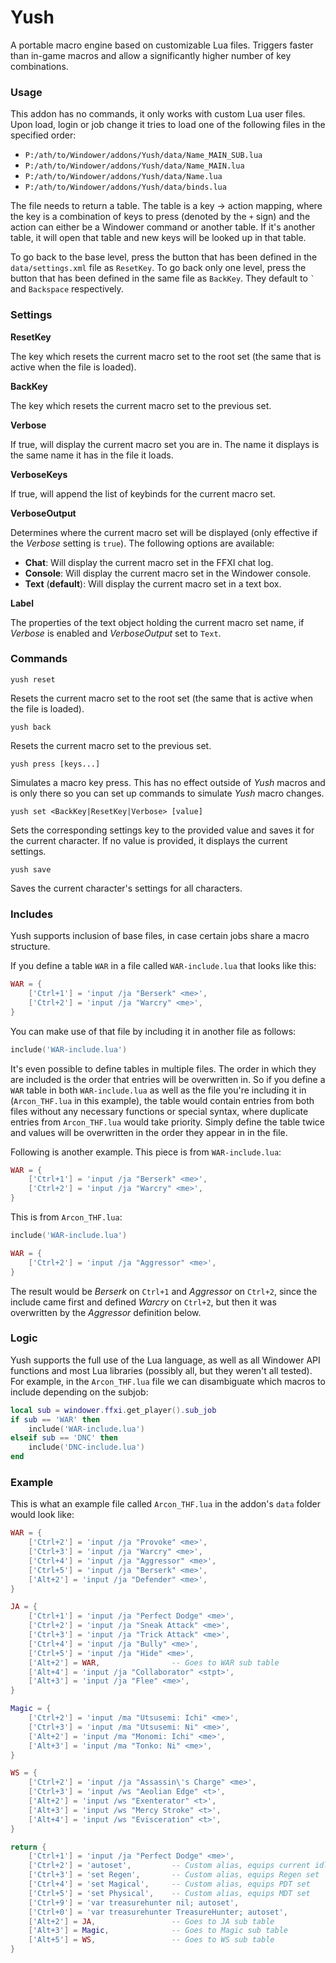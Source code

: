 # Yush

A portable macro engine based on customizable Lua files. Triggers faster than in-game macros and allow a significantly higher number of key combinations.

### Usage

This addon has no commands, it only works with custom Lua user files. Upon load, login or job change it tries to load one of the following files in the specified order:

* `P:/ath/to/Windower/addons/Yush/data/Name_MAIN_SUB.lua`
* `P:/ath/to/Windower/addons/Yush/data/Name_MAIN.lua`
* `P:/ath/to/Windower/addons/Yush/data/Name.lua`
* `P:/ath/to/Windower/addons/Yush/data/binds.lua`

The file needs to return a table. The table is a key -> action mapping, where the key is a combination of keys to press (denoted by the `+` sign) and the action can either be a Windower command or another table. If it's another table, it will open that table and new keys will be looked up in that table.

To go back to the base level, press the button that has been defined in the `data/settings.xml` file as `ResetKey`. To go back only one level, press the button that has been defined in the same file as `BackKey`. They default to `` ` `` and `Backspace` respectively.

### Settings

**ResetKey**

The key which resets the current macro set to the root set (the same that is active when the file is loaded).

**BackKey**

The key which resets the current macro set to the previous set.

**Verbose**

If true, will display the current macro set you are in. The name it displays is the same name it has in the file it loads.

**VerboseKeys**

If true, will append the list of keybinds for the current macro set.

**VerboseOutput**

Determines where the current macro set will be displayed (only effective if the *Verbose* setting is `true`). The following options are available:
* **Chat**: Will display the current macro set in the FFXI chat log.
* **Console**: Will display the current macro set in the Windower console.
* **Text** (**default**): Will display the current macro set in a text box.

**Label**

The properties of the text object holding the current macro set name, if *Verbose* is enabled and *VerboseOutput* set to `Text`.

### Commands

```
yush reset
```

Resets the current macro set to the root set (the same that is active when the file is loaded).

```
yush back
```

Resets the current macro set to the previous set.

```
yush press [keys...]
```

Simulates a macro key press. This has no effect outside of *Yush* macros and is only there so you can set up commands to simulate *Yush* macro changes.

```
yush set <BackKey|ResetKey|Verbose> [value]
```

Sets the corresponding settings key to the provided value and saves it for the current character. If no value is provided, it displays the current settings.

```
yush save
```

Saves the current character's settings for all characters.

### Includes

Yush supports inclusion of base files, in case certain jobs share a macro structure.

If you define a table `WAR` in a file called `WAR-include.lua` that looks like this:
```lua
WAR = {
    ['Ctrl+1'] = 'input /ja "Berserk" <me>',
    ['Ctrl+2'] = 'input /ja "Warcry" <me>',
}
```

You can make use of that file by including it in another file as follows:
```lua
include('WAR-include.lua')
```

It's even possible to define tables in multiple files. The order in which they are included is the order that entries will be overwritten in. So if you define a `WAR` table in both `WAR-include.lua` as well as the file you're including it in (`Arcon_THF.lua` in this example), the table would contain entries from both files without any necessary functions or special syntax, where duplicate entries from `Arcon_THF.lua` would take priority. Simply define the table twice and values will be overwritten in the order they appear in in the file.

Following is another example. This piece is from `WAR-include.lua`:
```lua
WAR = {
    ['Ctrl+1'] = 'input /ja "Berserk" <me>',
    ['Ctrl+2'] = 'input /ja "Warcry" <me>',
}
```

This is from `Arcon_THF.lua`:
```lua
include('WAR-include.lua')

WAR = {
    ['Ctrl+2'] = 'input /ja "Aggressor" <me>',
}
```

The result would be *Berserk* on `Ctrl+1` and *Aggressor* on `Ctrl+2`, since the include came first and defined *Warcry* on `Ctrl+2`, but then it was overwritten by the *Aggressor* definition below.

### Logic

Yush supports the full use of the Lua language, as well as all Windower API functions and most Lua libraries (possibly all, but they weren't all tested). For example, in the `Arcon_THF.lua` file we can disambiguate which macros to include depending on the subjob:

```lua
local sub = windower.ffxi.get_player().sub_job
if sub == 'WAR' then
    include('WAR-include.lua')
elseif sub == 'DNC' then
    include('DNC-include.lua')
end
```

### Example

This is what an example file called `Arcon_THF.lua` in the addon's `data` folder would look like:

```lua
WAR = {
    ['Ctrl+2'] = 'input /ja "Provoke" <me>',
    ['Ctrl+3'] = 'input /ja "Warcry" <me>',
    ['Ctrl+4'] = 'input /ja "Aggressor" <me>',
    ['Ctrl+5'] = 'input /ja "Berserk" <me>',
    ['Alt+2'] = 'input /ja "Defender" <me>',
}

JA = {
    ['Ctrl+1'] = 'input /ja "Perfect Dodge" <me>',
    ['Ctrl+2'] = 'input /ja "Sneak Attack" <me>',
    ['Ctrl+3'] = 'input /ja "Trick Attack" <me>',
    ['Ctrl+4'] = 'input /ja "Bully" <me>',
    ['Ctrl+5'] = 'input /ja "Hide" <me>',
    ['Alt+2'] = WAR,                -- Goes to WAR sub table
    ['Alt+4'] = 'input /ja "Collaborator" <stpt>',
    ['Alt+3'] = 'input /ja "Flee" <me>',
}

Magic = {
    ['Ctrl+2'] = 'input /ma "Utsusemi: Ichi" <me>',
    ['Ctrl+3'] = 'input /ma "Utsusemi: Ni" <me>',
    ['Alt+2'] = 'input /ma "Monomi: Ichi" <me>',
    ['Alt+3'] = 'input /ma "Tonko: Ni" <me>',
}

WS = {
    ['Ctrl+2'] = 'input /ja "Assassin\'s Charge" <me>',
    ['Ctrl+3'] = 'input /ws "Aeolian Edge" <t>',
    ['Alt+2'] = 'input /ws "Exenterator" <t>',
    ['Alt+3'] = 'input /ws "Mercy Stroke" <t>',
    ['Alt+4'] = 'input /ws "Evisceration" <t>',
}

return {
    ['Ctrl+1'] = 'input /ja "Perfect Dodge" <me>',
    ['Ctrl+2'] = 'autoset',         -- Custom alias, equips current idle set according to variables
    ['Ctrl+3'] = 'set Regen',       -- Custom alias, equips Regen set
    ['Ctrl+4'] = 'set Magical',     -- Custom alias, equips PDT set
    ['Ctrl+5'] = 'set Physical',    -- Custom alias, equips MDT set
    ['Ctrl+9'] = 'var treasurehunter nil; autoset',
    ['Ctrl+0'] = 'var treasurehunter TreasureHunter; autoset',
    ['Alt+2'] = JA,                 -- Goes to JA sub table
    ['Alt+3'] = Magic,              -- Goes to Magic sub table
    ['Alt+5'] = WS,                 -- Goes to WS sub table
}
```
